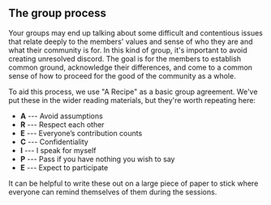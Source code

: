 ## The group process


Your groups may end up talking about some difficult and contentious issues that relate deeply to the members' values and sense of who they are and what their community is for.  In this kind of group, it's important to avoid creating unresolved discord.  The goal is for the members to establish common ground, acknowledge their differences,  and come to a common sense of how to proceed for the good of the community as a whole.  

To aid this process, we use "A Recipe" as a basic group agreement. We've put these in the wider reading materials, but they're worth repeating here:   

- **A** --- Avoid assumptions
- **R** --- Respect each other
- **E** --- Everyone’s contribution counts
- **C** --- Confidentiality
- **I** --- I speak for myself
- **P** --- Pass if you have nothing you wish to say  
- **E** --- Expect to participate

It can be helpful to write these out on a large piece of paper to stick where everyone can remind themselves of them during the sessions.
